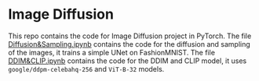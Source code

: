 # Image Diffusion

This repo contains the code for Image Diffusion project in PyTorch.
The file [Diffusion&Sampling.ipynb](Diffusion&Sampling.ipynb) contains the code for the diffusion and sampling of the images, it trains a simple UNet on FashionMNIST.
The file [DDIM&CLIP.ipynb](DDIM&CLIP.ipynb) contains the code for the DDIM and CLIP model, it uses `google/ddpm-celebahq-256` and `ViT-B-32` models.
